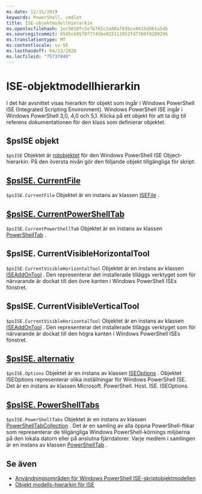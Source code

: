 ```yaml
---
ms.date: 12/31/2019
keywords: PowerShell, cmdlet
title: ISE-objektmodellhierarkin
ms.openlocfilehash: 1ec5810fc5e7b765c2a08af83bce0415dd61a54b
ms.sourcegitcommit: 6545c60578f7745be015111052fd7769f8289296
ms.translationtype: MT
ms.contentlocale: sv-SE
ms.lasthandoff: 04/22/2020
ms.locfileid: "75737040"
---
```

# <a name="the-ise-object-model-hierarchy"></a>ISE-objektmodellhierarkin

I det här avsnittet visas hierarkin för objekt som ingår i Windows PowerShell ISE (Integrated Scripting Environment). Windows PowerShell ISE ingår i Windows PowerShell 3,0, 4,0 och 5,1. Klicka på ett objekt för att ta dig till referens dokumentationen för den klass som definierar objektet.

## <a name="psise-object"></a>$psISE objekt

`$psISE` Objektet är [rotobjektet](The-ObjectModelRoot-Object.md) för den Windows PowerShell ISE Object-hierarkin. På den översta nivån gör den följande objekt tillgängliga för skript:

## <a name="psisecurrentfile"></a>[$psISE. CurrentFile](The-ISEFile-Object.md)

`$psISE.CurrentFile` Objektet är en instans av klassen [ISEFile](The-ISEFile-Object.md) .

## <a name="psisecurrentpowershelltab"></a>[$psISE. CurrentPowerShellTab](The-PowerShellTab-Object.md)

`$psISE.CurrentPowerShellTab` Objektet är en instans av klassen [PowerShellTab](The-PowerShellTab-Object.md) .

## <a name="psisecurrentvisiblehorizontaltool"></a>$psISE. CurrentVisibleHorizontalTool

`$psISE.CurrentVisibleHorizontalTool` Objektet är en instans av klassen [ISEAddOnTool](The-ISEAddOnTool-Object.md) . Den representerar det installerade tilläggs verktyget som för närvarande är dockat till den övre kanten i Windows PowerShell ISEs fönstret.

## <a name="psisecurrentvisibleverticaltool"></a>$psISE. CurrentVisibleVerticalTool

`$psISE.CurrentVisibleHorizontalTool` Objektet är en instans av klassen [ISEAddOnTool](The-ISEAddOnTool-Object.md) . Den representerar det installerade tilläggs verktyget som för närvarande är dockat till den högra kanten i Windows PowerShell ISEs fönstret.

## <a name="psiseoptions"></a>[$psISE. alternativ](The-ISEOptions-Object.md)

`$psISE.Options` Objektet är en instans av klassen [ISEOptions](The-ISEOptions-Object.md) . Objektet ISEOptions representerar olika inställningar för Windows PowerShell ISE. Det är en instans av klassen Microsoft. PowerShell. Host. ISE. ISEOptions.

## <a name="psisepowershelltabs"></a>[$psISE. PowerShellTabs](The-PowerShellTabCollection-Object.md)

`$psISE.PowerShellTabs` Objektet är en instans av klassen [PowerShellTabCollection](The-PowerShellTabCollection-Object.md) . Det är en samling av alla öppna PowerShell-flikar som representerar de tillgängliga Windows PowerShell-körnings miljöerna på den lokala datorn eller på anslutna fjärrdatorer. Varje medlem i samlingen är en instans av klassen [PowerShellTab](The-PowerShellTab-Object.md) .

## <a name="see-also"></a>Se även

- [Användningsområden för Windows PowerShell ISE-skriptobjektmodellen](Purpose-of-the-Windows-PowerShell-ISE-Scripting-Object-Model.md)
- [Objekt modells-hierarkin för ISE](The-ISE-Object-Model-Hierarchy.md)
